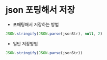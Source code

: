 # json 포팅해서 저장

- 포매팅해서 저장하는 방법

```jsx
JSON.stringify(JSON.parse(jsonStr), null, 2)
```

- 일반 저장방법

```jsx
JSON.stringify(JSON.parse(jsonStr))
```
